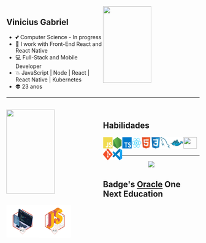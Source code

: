 
<img align="right" width="50%" height="200em" src="https://github-readme-stats.vercel.app/api?username=VGabrielcastro&theme=dracula&show_icons=true" >

## Vinicius Gabriel

- :two_hearts: Computer Science - In progress
- :star2: I work with Front-End React and React Native
- :computer: Full-Stack and Mobile Developer
- :boom: JavaScript | Node | React | React Native | Kubernetes 
- :alien: 23 anos

<hr>
<br>


<img width="50%" align="left" height="220em" src="https://github-readme-stats.vercel.app/api/top-langs/?username=VGabrielCastro&layout=compact&theme=dracula&langs_count=8&show_icons=true"/>

## Habilidades

  <img align="left" height="30" width="25" src="https://raw.githubusercontent.com/devicons/devicon/master/icons/javascript/javascript-plain.svg">
  <img align="left" height="30" width="25" src="https://raw.githubusercontent.com/devicons/devicon/master/icons/nodejs/nodejs-original.svg">
  <img align="left" height="30" width="25" src="https://raw.githubusercontent.com/devicons/devicon/master/icons/typescript/typescript-plain.svg">
  <img align="left" height="30" width="25" src="https://raw.githubusercontent.com/devicons/devicon/master/icons/react/react-original.svg">
  <img align="left" height="30" width="25" src="https://raw.githubusercontent.com/devicons/devicon/master/icons/html5/html5-original.svg">
  <img align="left" height="30" width="25" src="https://raw.githubusercontent.com/devicons/devicon/master/icons/css3/css3-original.svg">
  <img align="left" height="30" width="25" src="https://raw.githubusercontent.com/devicons/devicon/master/icons/mysql/mysql-original.svg">
  <img align="left" height="30" width="35" src="https://raw.githubusercontent.com/devicons/devicon/master/icons/docker/docker-original.svg">
  <img align="left" height="30" width="35" src="https://cdn.jsdelivr.net/gh/devicons/devicon/icons/kubernetes/kubernetes-plain-wordmark.svg">
  <img align="left" height="30" width="25" src="https://raw.githubusercontent.com/devicons/devicon/master/icons/git/git-original.svg">
  <img align="left" height="30" width="25" src="https://raw.githubusercontent.com/devicons/devicon/master/icons/vscode/vscode-original.svg">


<br>
<br>  
<hr>

<div style="display:flex;align-items:center;justify-content:center;">
  <a href="https://www.linkedin.com/in/vgabriel-castro/" target="_blank"><img src="https://img.shields.io/badge/-LinkedIn-%230077B5?style=for-the-badge&logo=linkedin&logoColor=white" target="_blank"></a> 
</div>

 ## Badge's [Oracle](oracle.com/br/one) One Next Education
  <img align="left" src=img/badge_one.png width="84">
  <img align="left" src=img/badge_js.png width="84">
